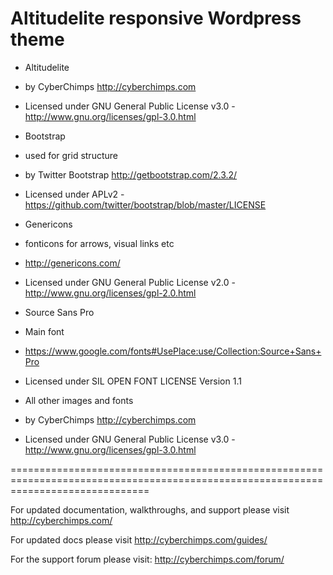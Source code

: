 Altitudelite responsive Wordpress theme
====================================

- Altitudelite
- by CyberChimps http://cyberchimps.com
- Licensed under GNU General Public License v3.0 - http://www.gnu.org/licenses/gpl-3.0.html

- Bootstrap
- used for grid structure
- by Twitter Bootstrap http://getbootstrap.com/2.3.2/
- Licensed under APLv2 - https://github.com/twitter/bootstrap/blob/master/LICENSE

- Genericons
- fonticons for arrows, visual links etc
- http://genericons.com/
- Licensed under GNU General Public License v2.0 - http://www.gnu.org/licenses/gpl-2.0.html

- Source Sans Pro
- Main font
- https://www.google.com/fonts#UsePlace:use/Collection:Source+Sans+Pro
- Licensed under SIL OPEN FONT LICENSE Version 1.1

- All other images and fonts
- by CyberChimps http://cyberchimps.com
- Licensed under GNU General Public License v3.0 - http://www.gnu.org/licenses/gpl-3.0.html

====================================================================================================================================

For updated documentation, walkthroughs, and support please visit http://cyberchimps.com/

For updated docs please visit http://cyberchimps.com/guides/

For the support forum please visit: http://cyberchimps.com/forum/
